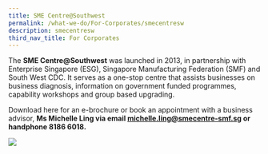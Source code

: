 ```yaml
---
title: SME Centre@Southwest
permalink: /what-we-do/For-Corporates/smecentresw
description: smecentresw
third_nav_title: For Corporates
---
```

The **SME Centre@Southwest** was launched in 2013, in partnership with Enterprise Singapore (ESG), Singapore Manufacturing Federation (SMF) and South West CDC. It serves as a one-stop centre that assists businesses on business diagnosis, information on government funded programmes, capability workshops and group based upgrading. 

Download here for an e-brochure or book an appointment with a business advisor, ****Ms Michelle Ling** via email [michelle.ling@smecentre-smf.sg](mailto:michelle.ling@smecentre-smf.sg) or handphone 8186 6018.**

![](https://www.cdc.gov.sg/images/librariesprovider6/slider/1-to-1-business-advisory.png?sfvrsn=3524c1d9_1)